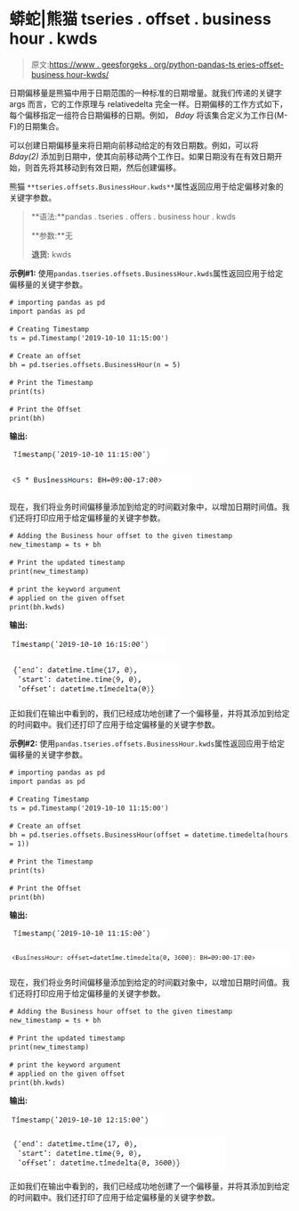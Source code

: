 # 蟒蛇|熊猫 tseries . offset . business hour . kwds

> 原文:[https://www . geesforgeks . org/python-pandas-ts eries-offset-business hour-kwds/](https://www.geeksforgeeks.org/python-pandas-tseries-offsets-businesshour-kwds/)

日期偏移量是熊猫中用于日期范围的一种标准的日期增量。就我们传递的关键字 args 而言，它的工作原理与 relativedelta 完全一样。日期偏移的工作方式如下，每个偏移指定一组符合日期偏移的日期。例如， *Bday* 将该集合定义为工作日(M-F)的日期集合。

可以创建日期偏移量来将日期向前移动给定的有效日期数。例如，可以将 *Bday(2)* 添加到日期中，使其向前移动两个工作日。如果日期没有在有效日期开始，则首先将其移动到有效日期，然后创建偏移。

熊猫 `**tseries.offsets.BusinessHour.kwds**`属性返回应用于给定偏移对象的关键字参数。

> **语法:**pandas . tseries . offers . business hour . kwds
> 
> **参数:**无
> 
> **退货:** kwds

**示例#1:** 使用`pandas.tseries.offsets.BusinessHour.kwds`属性返回应用于给定偏移量的关键字参数。

```
# importing pandas as pd
import pandas as pd

# Creating Timestamp
ts = pd.Timestamp('2019-10-10 11:15:00')

# Create an offset
bh = pd.tseries.offsets.BusinessHour(n = 5)

# Print the Timestamp
print(ts)

# Print the Offset
print(bh)
```

**输出:**

![](img/66ac8b5200dfa895a2edc684097e371d.png)

![](img/d0f27a69e6773625bcb85c0632d91b5b.png)

现在，我们将业务时间偏移量添加到给定的时间戳对象中，以增加日期时间值。我们还将打印应用于给定偏移量的关键字参数。

```
# Adding the Business hour offset to the given timestamp
new_timestamp = ts + bh

# Print the updated timestamp
print(new_timestamp)

# print the keyword argument
# applied on the given offset
print(bh.kwds)
```

**输出:**

![](img/27290375bd8481f42961286c2c109e00.png)

![](img/23f30c0476e33cf9347ddf3eafea0203.png)

正如我们在输出中看到的，我们已经成功地创建了一个偏移量，并将其添加到给定的时间戳中。我们还打印了应用于给定偏移量的关键字参数。

**示例#2:** 使用`pandas.tseries.offsets.BusinessHour.kwds`属性返回应用于给定偏移量的关键字参数。

```
# importing pandas as pd
import pandas as pd

# Creating Timestamp
ts = pd.Timestamp('2019-10-10 11:15:00')

# Create an offset
bh = pd.tseries.offsets.BusinessHour(offset = datetime.timedelta(hours = 1))

# Print the Timestamp
print(ts)

# Print the Offset
print(bh)
```

**输出:**

![](img/66ac8b5200dfa895a2edc684097e371d.png)

![](img/b097251ce76f0181ec86f3a338a70bf5.png)

现在，我们将业务时间偏移量添加到给定的时间戳对象中，以增加日期时间值。我们还将打印应用于给定偏移量的关键字参数。

```
# Adding the Business hour offset to the given timestamp
new_timestamp = ts + bh

# Print the updated timestamp
print(new_timestamp)

# print the keyword argument
# applied on the given offset
print(bh.kwds)
```

**输出:**

![](img/0a105bf4193650efe880f10c3ee9441b.png)

![](img/7be9a194f08cdc63aa50af184b57c884.png)

正如我们在输出中看到的，我们已经成功地创建了一个偏移量，并将其添加到给定的时间戳中。我们还打印了应用于给定偏移量的关键字参数。
